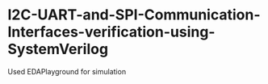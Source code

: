 # I2C-UART-and-SPI-Communication-Interfaces-verification-using-SystemVerilog

Used EDAPlayground for simulation
